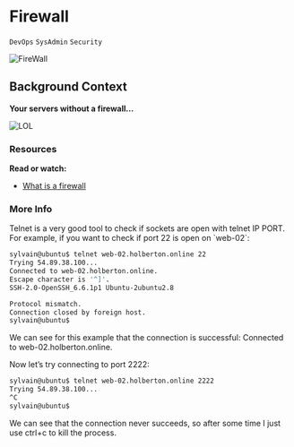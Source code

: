 # Firewall
`DevOps`
`SysAdmin`
`Security`


![FireWall](https://s3.amazonaws.com/intranet-projects-files/holbertonschool-sysadmin_devops/284/V1HjQ1Y.png)

## Background Context
**Your servers without a firewall…**


![LOL](https://s3.amazonaws.com/intranet-projects-files/holbertonschool-sysadmin_devops/155/holbertonschool-firewall.gif)

### Resources
**Read or watch:**

* [What is a firewall](https://en.wikipedia.org/wiki/Firewall_%28computing%29)

### More Info
<p>Telnet is a very good tool to check if sockets are open with telnet IP PORT. For example, if you want to check if port 22 is open on `web-02`:</p>

```bash
sylvain@ubuntu$ telnet web-02.holberton.online 22
Trying 54.89.38.100...
Connected to web-02.holberton.online.
Escape character is '^]'.
SSH-2.0-OpenSSH_6.6.1p1 Ubuntu-2ubuntu2.8

Protocol mismatch.
Connection closed by foreign host.
sylvain@ubuntu$
```

We can see for this example that the connection is successful: Connected to web-02.holberton.online.


Now let’s try connecting to port 2222:

```bash
sylvain@ubuntu$ telnet web-02.holberton.online 2222
Trying 54.89.38.100...
^C
sylvain@ubuntu$
```
We can see that the connection never succeeds, so after some time I just use ctrl+c to kill the process.
